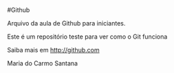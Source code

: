 #Github

Arquivo da aula de Github para iniciantes.

Este é um repositório teste para ver como o Git funciona

Saiba mais em http://github.com

Maria do Carmo Santana
